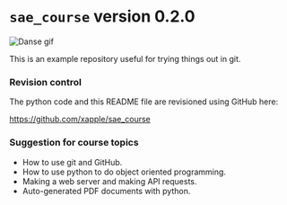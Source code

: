 # `sae_course` version 0.2.0

![Danse gif](https://cinedia.fr/wp-content/uploads/2020/10/danse-gif.gif)

This is an example repository useful for trying things out in git.

### Revision control

The python code and this README file are revisioned using GitHub here:

https://github.com/xapple/sae_course

### Suggestion for course topics

* How to use git and GitHub.
* How to use python to do object oriented programming.
* Making a web server and making API requests.
* Auto-generated PDF documents with python.